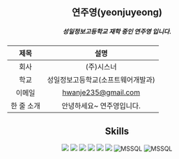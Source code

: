 <div align="center">
<h2 align="center">연주영(yeonjuyeong)</h2>

##### 성일정보고등학교 재학 중인 연주영 입니다.

| 제목 | 설명 |
| :-----------:| :-----------:|
| 회사 | (주)시스너 |
| 학교 | 성일정보고등학교(소프트웨어개발과) |
| 이메일 | <a href="mailto:hwanje235@gmail.com">hwanje235@gmail.com</a> |
| 한 줄 소개 | 안녕하세요~ 연주영입니다. |

## Skills


<img src="https://img.shields.io/badge/HTML-E34F26?style=for-the-badge&logo=html5&logoColor=white">
<img src="https://img.shields.io/badge/CSS3-1572B6?style=for-the-badge&logo=css3&logoColor=white">
<img src="https://img.shields.io/badge/JS-F7DF1E?style=for-the-badge&logo=javascript&logoColor=white">
<img src="https://img.shields.io/badge/oracle-F80000?style=for-the-badge&logo=oracle&logoColor=white">
<img src="https://img.shields.io/badge/JAVA-437291?style=for-the-badge&logo=openjdk&logoColor=white">
<img src="https://img.shields.io/badge/JSP-RED?style=for-the-badge&logo=openjdk&logoColor=white">
<img alt="MSSQL" src ="https://img.shields.io/badge/MSSQL-CC2927?style=for-the-badge&logo=microsoftsqlserver&logoColor=white"/>
<img alt="MSSQL" src ="https://img.shields.io/badge/lua-%232C2D72.svg?style=for-the-badge&logo=lua&logoColor=white"/>
</div>
  







  


